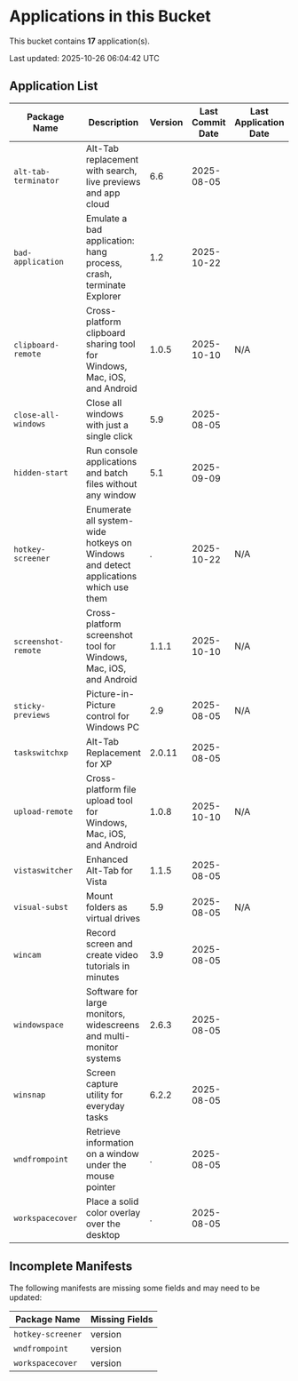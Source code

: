 # Applications in this Bucket

This bucket contains **17** application(s).

Last updated: 2025-10-26 06:04:42 UTC

## Application List

| Package Name | Description | Version | Last Commit Date | Last Application Date | Download | Homepage |
|--------------|-------------|---------|------------------|-----------------------|----------|----------|
| `alt-tab-terminator` | Alt-Tab replacement with search, live previews and app cloud | 6.6 | 2025-08-05 |  | [Download](https://www.ntwind.com/download/AltTabTer_6.6-setup.exe) | [Link](https://www.ntwind.com/software/alttabter.html) |
| `bad-application` | Emulate a bad application: hang process, crash, terminate Explorer | 1.2 | 2025-10-22 |  | [Download](https://www.ntwind.com/download/BadApp.zip) | [Link](https://www.ntwind.com/freeware/badapp.html) |
| `clipboard-remote` | Cross-platform clipboard sharing tool for Windows, Mac, iOS, and Android | 1.0.5 | 2025-10-10 | N/A | [Download](https://www.ntwind.com/download/ClipboardRemote_1.0.5-win-x64.exe) | [Link](https://www.ntwind.com/software/clipboardremote.html) |
| `close-all-windows` | Close all windows with just a single click | 5.9 | 2025-08-05 |  | [Download](https://www.ntwind.com/download/CloseAll_5.9-setup.exe) | [Link](https://www.ntwind.com/software/closeall.html) |
| `hidden-start` | Run console applications and batch files without any window | 5.1 | 2025-09-09 |  | [Download](https://www.ntwind.com/download/Hstart_5.1-setup.exe) | [Link](https://www.ntwind.com/software/hstart.html) |
| `hotkey-screener` | Enumerate all system-wide hotkeys on Windows and detect applications which use them | . | 2025-10-22 | N/A | [Download](https://www.ntwind.com/download/HotkeyScreener.zip) | [Link](https://www.ntwind.com/freeware/hotkeyscreen.html) |
| `screenshot-remote` | Cross-platform screenshot tool for Windows, Mac, iOS, and Android | 1.1.1 | 2025-10-10 | N/A | [Download](https://www.ntwind.com/download/ScreenshotRemote_1.1.1-win-x64.exe) | [Link](https://www.ntwind.com/software/screenshotremote.html) |
| `sticky-previews` | Picture-in-Picture control for Windows PC | 2.9 | 2025-08-05 | N/A | [Download](https://www.ntwind.com/download/StickyPreviews_2.9-setup.exe) | [Link](https://www.ntwind.com/software/stickypreviews.html) |
| `taskswitchxp` | Alt-Tab Replacement for XP | 2.0.11 | 2025-08-05 |  | [Download](https://www.ntwind.com/download/TaskSwitchXP_2.0.11.exe) | [Link](https://www.ntwind.com/freeware/taskswitchxp.html) |
| `upload-remote` | Cross-platform file upload tool for Windows, Mac, iOS, and Android | 1.0.8 | 2025-10-10 | N/A | [Download](https://www.ntwind.com/download/UploadRemote_1.0.8-win-x64.exe) | [Link](https://www.ntwind.com/software/uploadremote.html) |
| `vistaswitcher` | Enhanced Alt-Tab for Vista | 1.1.5 | 2025-08-05 |  | [Download](https://www.ntwind.com/download/VistaSwitcher_1.1.5.exe) | [Link](https://www.ntwind.com/freeware/vistaswitcher.html) |
| `visual-subst` | Mount folders as virtual drives | 5.9 | 2025-08-05 | N/A | [Download](https://www.ntwind.com/download/VSubst_5.9-setup.exe) | [Link](https://www.ntwind.com/software/vsubst.html) |
| `wincam` | Record screen and create video tutorials in minutes | 3.9 | 2025-08-05 |  | [Download](https://www.ntwind.com/download/WinCam_3.9-setup.exe) | [Link](https://www.ntwind.com/software/wincam.html) |
| `windowspace` | Software for large monitors, widescreens and multi-monitor systems | 2.6.3 | 2025-08-05 |  | [Download](https://www.ntwind.com/download/WindowSpace_2.6.3-setup.exe) | [Link](https://www.ntwind.com/software/windowspace.html) |
| `winsnap` | Screen capture utility for everyday tasks | 6.2.2 | 2025-08-05 |  | [Download](https://www.ntwind.com/download/WinSnap_6.2.2-setup.exe) | [Link](https://www.ntwind.com/software/winsnap.html) |
| `wndfrompoint` | Retrieve information on a window under the mouse pointer | . | 2025-08-05 |  | [Download](https://www.ntwind.com/download/WndFromPoint.zip) | [Link](https://www.ntwind.com/freeware/wndfrompoint.html) |
| `workspacecover` | Place a solid color overlay over the desktop | . | 2025-08-05 |  | [Download](https://www.ntwind.com/download/WorkspaceCover.zip) | [Link](https://www.ntwind.com/freeware/workspacecover.html) |

## Incomplete Manifests

The following manifests are missing some fields and may need to be updated:

| Package Name | Missing Fields |
|--------------|----------------|
| `hotkey-screener` | version |
| `wndfrompoint` | version |
| `workspacecover` | version |
